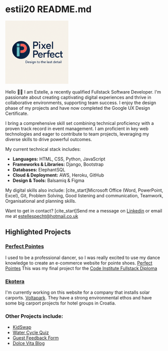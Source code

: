 # estii20 README.md

<img src="images/PixelPerfectLogo.png" alt="Estii20" title="Pixel Perfect Logo" width="200px" height="200px">

Hello 👋🏼
I am Estelle, a recently qualified Fullstack Software Developer. I'm passionate about creating captivating digital experiences and thrive in collaborative environments, supporting team success. I enjoy the design phase of my projects and have now completed the Google UX Design Certificate.

I bring a comprehensive skill set combining technical proficiency with a proven track record in event management. I am proficient in key web technologies and eager to contribute to team projects, leveraging my diverse skills to drive powerful outcomes.

My current technical stack includes:

* **Languages:** HTML, CSS, Python, JavaScript 
* **Frameworks & Libraries:** Django, Bootstrap 
* **Databases:** ElephantSQL 
* **Cloud & Deployment:** AWS, Heroku, GitHub 
* **Design & Tools:** Balsamiq & Figma

My digital skills also include:
[cite_start]Microsoft Office (Word, PowerPoint, Excel), Git, Problem Solving, Good listening and communication, Teamwork, Organisational and planning skills. 

Want to get in contact?
[cite_start]Send me a message on [Linkedin](https://www.linkedin.com/in/estelle-specht-947ba526/) or email me at estellespecht@hotmail.co.uk 

## Highlighted Projects

### [Perfect Pointes](https://github.com/estii20/perfect_pointes) 

I used to be a professional dancer, so I was really excited to use my dance knowledge to create an e-commerce website for pointe shoes. [Perfect Pointes](https://github.com/estii20/perfect_pointes) This was my final project for the [Code Institute Fullstack Diploma](https://codeinstitute.net/global/full-stack-software-development-diploma/?nab=2&utm_referrer=https%3A%2F%2Fwww.google.com%2F) 

### [Ekotera](https://github.com/estii20/eko-tera)

I'm currently working on this website for a company that installs solar carports. [Voltapark](https://voltapark.pl/). They have a strong environmental ethos and have some big carport projects for hotel groups in Croatia. 

### Other Projects include:
* [KidSwap](https://github.com/estii20/kidswap)
* [Water Cycle Quiz](https://github.com/estii20/guest_feedback)
* [Guest Feedback Form](https://github.com/estii20/guest_feedback)
* [Dolce Vita Blog](https://github.com/estii20/dolce_vita_blog)
